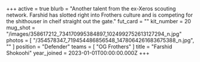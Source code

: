 +++
active = true
blurb = "Another talent from the ex-Xeros scouting network. Farshid has slotted right into Frothers culture and is competing for the shithouser in cheif straight out the gate."
fut_card = ""
kit_number = 20
mug_shot = "/images/358617212_734170995384897_1024992752613127294_n.jpg"
photos = [ "/354578347_719454486856548_1478064261683675388_n.jpg", "" ]
position = "Defender"
teams = [ "OG Frothers" ]
title = "Farshid Shokoohi"
year_joined = 2023-01-01T00:00:00.000Z
+++

